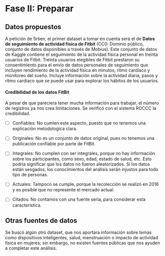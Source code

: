 # Fase II: Preparar

## Datos propuestos

A petición de Sršen, el primer dataset a tomar en cuenta será el de **Datos de seguimiento de actividad física de Fitbit** (CC0: Dominio público, conjunto de datos disponibles a través de Mobius).
Este conjunto de datos de Kaggle contiene el seguimiento de la actividad física personal en treinta usuarios de Fitbit. Treinta usuarios elegibles de Fitbit prestaron su consentimiento para el envío de datos personales de seguimiento que incluyen rendimiento de la actividad física en minutos, ritmo cardíaco y monitoreo del sueño. Incluye información sobre la actividad diaria, pasos y ritmo cardíaco que se puede usar para explorar los hábitos de los usuarios.


#### Credibilidad de los datos FitBit
A pesar de que pareciera tener mucha información para trabajar, el número de registros ya nos crea limitaciones. Se verificó con el sistema ROCCC la credibilidad.

- [ ] Confiables: No cumlen este aspecto, puesto que no tenemos una explicación metodologica clara.
- [ ] Originales: No es un conjunto de datos original, pues no tenemos una publicación confiable por parte de FitBit.
- [ ] Integrales: No cumplen con ser integrales, porque no hay información sobre los participantes, como sexo, edad, estado de salud, etc. Esto podría significar que los datos no fueron aleatorizados. Si los datos están sesgados, los conocimientos del análisis serán injustos para todo tipo de personas.
- [ ] Actuales: Tampoco se cumple, porque la recolección se realizó en 2016 y es posible que no represente el mercado actual.
- [ ] Citados: No contamos con una fuente seria, para considerar esta característica.


## Otras fuentes de datos

Se buscó algún otro dataset, que nos aportara información sobre temas como dispositivos inteligentes, salud, menstruación o impacto de actividad fisica en mujeres; sin embargo, no existen fuentes públicas que nos ayuden a completar este análisis. 

